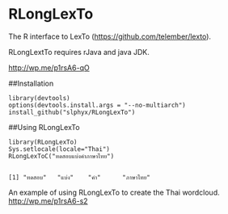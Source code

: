 # RLongLexTo
The R interface to LexTo (https://github.com/telember/lexto).

RLongLextTo requires rJava and java JDK.

http://wp.me/p1rsA6-qO

##Installation
```{r}
library(devtools)
options(devtools.install.args = "--no-multiarch")
install_github("slphyx/RLongLexTo")
```

##Using RLongLexTo
```{r}
library(RLongLexTo)
Sys.setlocale(locale="Thai")
RLongLexToC("ทดสอบแบ่งคำภาษาไทย")


[1] "ทดสอบ"   "แบ่ง"    "คำ"      "ภาษาไทย"

```
An example of using RLongLexTo to create the Thai wordcloud.
http://wp.me/p1rsA6-s2

